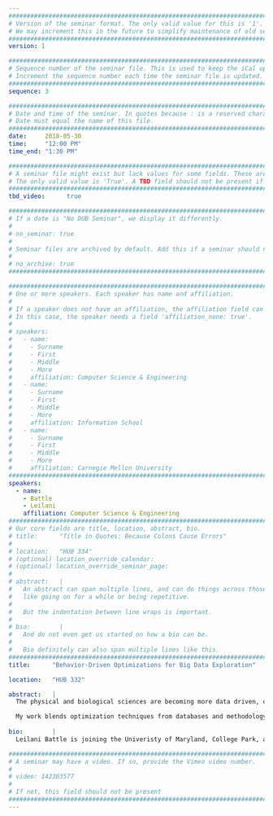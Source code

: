 ```yaml
---
################################################################################
# Version of the seminar format. The only valid value for this is '1'. 
# We may increment this in the future to simplify maintenance of old seminars.
################################################################################
version: 1

################################################################################
# Sequence number of the seminar file. This is used to keep the iCal up to date.
# Increment the sequence number each time the seminar file is updated.
################################################################################
sequence: 3

################################################################################
# Date and time of the seminar. In quotes because : is a reserved character.
# Date must equal the name of this file.
################################################################################
date:     2018-05-30
time:     "12:00 PM"
time_end: "1:30 PM"

################################################################################
# A seminar file might exist but lack values for some fields. These are 'TBD'. 
# The only valid value is 'True'. A TBD field should not be present if 'False'.
################################################################################
tbd_video:      true

################################################################################
# If a date is "No DUB Seminar", we display it differently.
#
# no_seminar: true
#
# Seminar files are archived by default. Add this if a seminar should not be.
#
# no_archive: true
################################################################################

################################################################################
# One or more speakers. Each speaker has name and affiliation.
#
# If a speaker does not have an affiliation, the affiliation field can be removed.
# In this case, the speaker needs a field 'affiliation_none: true'.
#
# speakers:
#   - name: 
#     - Surname
#     - First
#     - Middle
#     - More
#     affiliation: Computer Science & Engineering 
#   - name: 
#     - Surname
#     - First
#     - Middle
#     - More
#     affiliation: Information School 
#   - name: 
#     - Surname
#     - First
#     - Middle
#     - More
#     affiliation: Carnegie Mellon University 
################################################################################
speakers:
  - name: 
    - Battle
    - Leilani
    affiliation: Computer Science & Engineering
################################################################################
# Our core fields are title, location, abstract, bio.
# title:      "Title in Quotes: Because Colons Cause Errors"
# 
# location:   "HUB 334"
# (optional) location_override_calendar:
# (optional) location_override_seminar_page:
#
# abstract:   |
#   An abstract can span multiple lines, and can do things across those lines,
#   like going on for a while or being repetitive.
#
#   But the indentation between line wraps is important.
#
# bio:        |
#   And do not even get us started on how a bio can be.
#
#   Bio definitely can also span multiple lines like this.
################################################################################
title:      "Behavior-Driven Optimizations for Big Data Exploration"

location:   "HUB 332"

abstract:   |
  The physical and biological sciences are becoming more data driven, often due overwhelming quantities of data collected from satellites, telescopes, sequencers, and other sensors. One of the key issues for scientists who work with large datasets is efficient visualization of their data to extract patterns, observe anomalies, and debug their workflows. Though a variety of visualization tools exist to help people make sense of their data, these tools often rely on database management systems (or DBMSs) for data processing and storage; and unfortunately, DBMSs fail to process the data fast enough to support a fluid, interactive visualization experience.

  My work blends optimization techniques from databases and methodology from HCI and visualization in order to support interactive exploration of large datasets. In this talk, I will first discuss Sculpin, a visual exploration system that learns user exploration patterns automatically, and exploits these patterns to pre-fetch data ahead of users as they explore. I will show that Sculpin's pre-fetching techniques provide significant performance benefits compared to existing systems. I will then discuss ongoing work to extend the ideas behind Sculpin to more sophisticated analysis systems, such as Tableau Desktop, as well as ongoing efforts to standardize the way we evaluate visual data analysis systems in general.
  
bio:        |
  Leilani Battle is joining the Univeristy of Maryland, College Park, as an Assistant Professor in the Computer Science Department, starting August 2018. Currently, she is completing a postdoc in the UW Interactive Data Lab with Prof. Jeffrey Heer. Her research interests focus on developing interactive data-intensive systems that can aid analysts in performing data exploration and analysis. Her current research is anchored in the field of databases, but utilizes research methodology and techniques from HCI and visualization to integrate data processing (databases) with interactive interfaces (HCI, visualization). She often collaborates with scientists, programmers and data analysts to both design and evaluate new visual exploration and analysis systems. She is also passionate about providing better infrastructure and support for underrepresented groups not only in STEM fields, but at all levels of academia. She is an NSF Graduate Research Fellowship Recipient (2012). She holds a PhD in Computer Science from MIT (2017) and a MS in Computer Science from MIT (2013) advised by Prof. Michael Stonebraker in the MIT Database Group, and a BS in Computer Engineering from UW (2011).

################################################################################
# A seminar may have a video. If so, provide the Vimeo video number.
#
# video: 142303577
#
# If not, this field should not be present 
################################################################################
---
```

